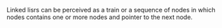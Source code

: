 Linked lisrs can be perceived as a train or a sequence of nodes in which nodes contains one or more nodes and pointer to the next node.

